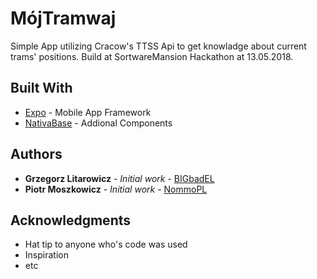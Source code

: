 # MójTramwaj

Simple App utilizing Cracow's TTSS Api to get knowladge about current trams' positions.
Build at SortwareMansion Hackathon at 13.05.2018.

## Built With

* [Expo](https://expo.io/) - Mobile App Framework
* [NativaBase](https://nativebase.io/) - Addional Components

## Authors

* **Grzegorz Litarowicz** - *Initial work* - [BIGbadEL](https://github.com/BIGbadEL)
* **Piotr Moszkowicz** - *Initial work* - [NommoPL](https://github.com/NommoPL)

## Acknowledgments

* Hat tip to anyone who's code was used
* Inspiration
* etc
